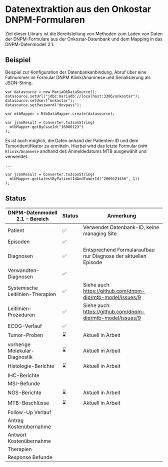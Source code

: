 # Datenextraktion aus den Onkostar DNPM-Formularen

Ziel dieser Library ist die Bereitstellung von Methoden zum Laden von Daten der DNPM-Formulare aus der
Onkostar-Datenbank
und dem Mapping in das DNPM-Datenmodell 2.1.

## Beispiel

Beispiel zur Konfiguration der Datenbankanbindung, Abruf über eine Fallnummer im Formular DNPM Klinik/Anamnese und
Serialisierung als JSON-String.

```
var datasource = new MariaDbDataSource();
datasource.setUrl("jdbc:mariadb://localhost:3306/onkostar");
datasource.setUser("onkostar");
datasource.setPassword("devpass");

var mtbMapper = MtbDataMapper.create(datasource);

var jsonResult = Converter.toJsonString(
  mtbMapper.getByCaseId("16000123")
);
```

Es ist auch möglich, die Daten anhand der Patienten-ID und dem Tumoridentifikator zu ermitteln.
Hierbei wird das letzte Formular `DNPM Klinik/Anamnese` andhand des Anmeldedatums MTB
ausgewählt und verwendet.

```
...

var jsonResult = Converter.toJsonString(
  mtbMapper.getLatestByPatientIdAndTumorId("2000123456", 1))
);
```

## Status

| DNPM-Datenmodell 2.1 - Bereich   | Status | Anmerkung                                                      |
|----------------------------------|--------|----------------------------------------------------------------|
| Patient                          | ✅      | Verwendet Datenbank-ID, keine managing Site                    |
| Episoden                         | ✅      |                                                                |
| Diagnosen                        | ✅      | Entsprechend Formularaufbau nur Diagnose der aktuellen Episode |
| Verwandten-Diagnosen             | ✅      |                                                                |
| Systemische Leitlinien-Therapien | ✅      | Siehe auch: https://github.com/dnpm-dip/mtb-model/issues/9     |
| Leitlinien-Prozeduren            | ✅      | Siehe auch: https://github.com/dnpm-dip/mtb-model/issues/9     |
| ECOG-Verlauf                     | ✅      |                                                                |
| Tumor-Proben                     | ⌛      | Aktuell in Arbeit                                              |
| vorherige Molekular-Diagnostik   | ⌛      | Aktuell in Arbeit                                              |
| Histologie-Berichte              | ⌛      | Aktuell in Arbeit                                              |
| IHC-Berichte                     |        |                                                                |
| MSI-Befunde                      |        |                                                                |
| NGS-Berichte                     | ⌛      | Aktuell in Arbeit                                              |
| MTB-Beschlüsse                   | ⌛      | Aktuell in Arbeit                                              |
| Follow-Up Verlauf                |        |                                                                |
| Antrag Kostenübernahme           |        |                                                                |
| Antwort Kostenübernahme          |        |                                                                |
| Therapien                        |        |                                                                |
| Response Befunde                 |        |                                                                |

